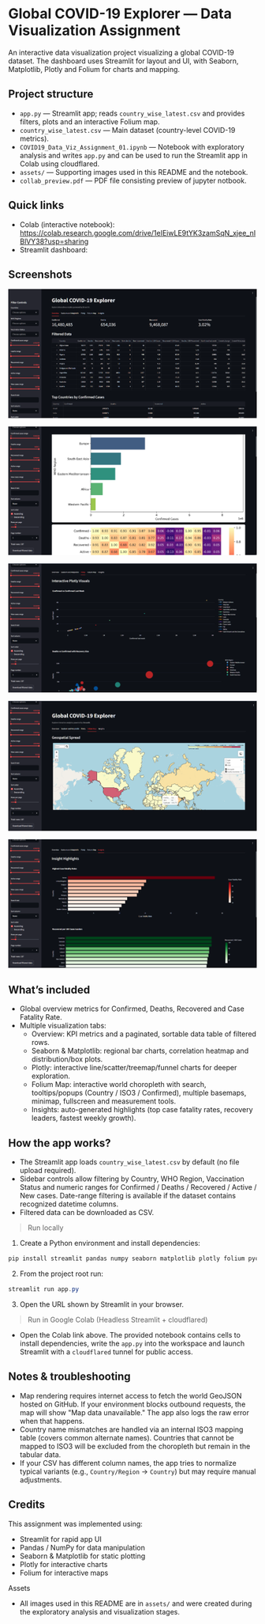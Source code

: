 # Global COVID-19 Explorer — Data Visualization Assignment

An interactive data visualization project visualizing a global COVID-19 dataset. The dashboard uses Streamlit for layout and UI, with Seaborn, Matplotlib, Plotly and Folium for charts and mapping.

## Project structure

- `app.py` — Streamlit app; reads `country_wise_latest.csv` and provides filters, plots and an interactive Folium map.
- `country_wise_latest.csv` — Main dataset (country-level COVID-19 metrics).
- `COVID19_Data_Viz_Assignment_01.ipynb` — Notebook with exploratory analysis and writes `app.py` and can be used to run the Streamlit app in Colab using cloudflared.
- `assets/` — Supporting images used in this README and the notebook.
- `collab_preview.pdf` — PDF file consisting preview of jupyter notbook.

## Quick links

- Colab (interactive notebook): https://colab.research.google.com/drive/1eIEiwLE9tYK3zamSqN_xjee_nIBlVY38?usp=sharing
- Streamlit dashboard: 

## Screenshots

![Overview](assets/overview.png)

![Seaborn & Matplotlib](assets/matplot-and-seaborn.png)

![Plotly](assets/plotly.png)

![Folium Map](assets/folium.png)

![Insight](assets/insights.png)

## What’s included

- Global overview metrics for Confirmed, Deaths, Recovered and Case Fatality Rate.
- Multiple visualization tabs:
  - Overview: KPI metrics and a paginated, sortable data table of filtered rows.
  - Seaborn & Matplotlib: regional bar charts, correlation heatmap and distribution/box plots.
  - Plotly: interactive line/scatter/treemap/funnel charts for deeper exploration.
  - Folium Map: interactive world choropleth with search, tooltips/popups (Country / ISO3 / Confirmed), multiple basemaps, minimap, fullscreen and measurement tools.
  - Insights: auto-generated highlights (top case fatality rates, recovery leaders, fastest weekly growth).

## How the app works?

- The Streamlit app loads `country_wise_latest.csv` by default (no file upload required).
- Sidebar controls allow filtering by Country, WHO Region, Vaccination Status and numeric ranges for Confirmed / Deaths / Recovered / Active / New cases. Date-range filtering is available if the dataset contains recognized datetime columns.
- Filtered data can be downloaded as CSV.

> Run locally

1. Create a Python environment and install dependencies:

```powershell
pip install streamlit pandas numpy seaborn matplotlib plotly folium pycountry
```


2. From the project root run:

```powershell
streamlit run app.py
```

3. Open the URL shown by Streamlit in your browser.

> Run in Google Colab (Headless Streamlit + cloudflared)

- Open the Colab link above. The provided notebook contains cells to install dependencies, write the `app.py` into the workspace and launch Streamlit with a `cloudflared` tunnel for public access.

## Notes & troubleshooting

- Map rendering requires internet access to fetch the world GeoJSON hosted on GitHub. If your environment blocks outbound requests, the map will show "Map data unavailable." The app also logs the raw error when that happens.
- Country name mismatches are handled via an internal ISO3 mapping table (covers common alternate names). Countries that cannot be mapped to ISO3 will be excluded from the choropleth but remain in the tabular data.
- If your CSV has different column names, the app tries to normalize typical variants (e.g., `Country/Region` → `Country`) but may require manual adjustments.

## Credits

This assignment was implemented using:

- Streamlit for rapid app UI
- Pandas / NumPy for data manipulation
- Seaborn & Matplotlib for static plotting
- Plotly for interactive charts
- Folium for interactive maps

Assets

- All images used in this README are in `assets/` and were created during the exploratory analysis and visualization stages.
